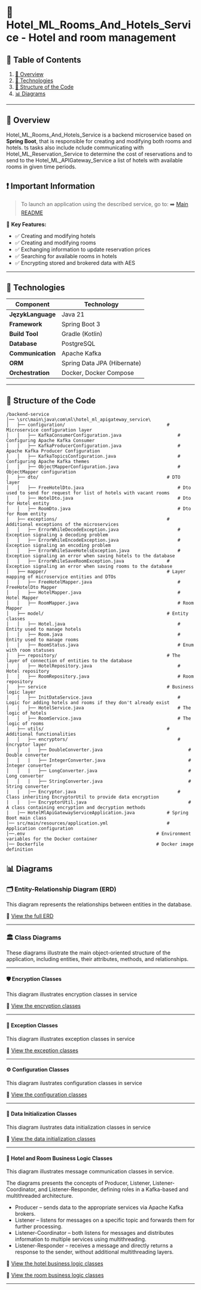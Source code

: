 # 🏨 Hotel_ML_Rooms_And_Hotels_Service - Hotel and room management

## 📖 Table of Contents
1. [📌 Overview](#-overview)
2. [🔧 Technologies](#-technologies)
3. [📂 Structure of the Code](#-structure-of-the-code)
4. [📊 Diagrams](#-diagrams)

---

## 📌 Overview
Hotel_ML_Rooms_And_Hotels_Service is a backend microservice based on **Spring Boot**, that is responsible for creating and modifying both rooms and hotels. ts tasks also include nclude communicating with Hotel_ML_Reservation_Service to determine the cost of reservations and to send to the Hotel_ML_APIGateway_Service a list of hotels with available rooms in given time periods.
## ❗ Important Information
> To launch an application using the described service, go to:
> ➡️ [Main README](https://github.com/NiczSpeed/HotelML?tab=readme-ov-file#%EF%B8%8F-how-to-run-the-entire-system)

📌 **Key Features:**
- ✅ Creating and modifying hotels
- ✅ Creating and modifying rooms
- ✅ Exchanging information to update reservation prices  
- ✅ Searching for available rooms in hotels 
- ✅ Encrypting stored and brokered data with AES
---

## 🔧 Technologies
| Component       | Technology |
|----------------|------------|
| **JęzykLanguage**  | Java 21 |
| **Framework**  | Spring Boot 3 |
| **Build Tool**  | Gradle (Kotlin) |
| **Database** | PostgreSQL |
| **Communication** | Apache Kafka |
| **ORM** | Spring Data JPA (Hibernate) |
| **Orchestration** | Docker, Docker Compose |

---

## 📂 Structure of the Code
```plaintext
/backend-service
│── \src\main\java\com\ml\hotel_ml_apigateway_service\
│   ├── configuration/                                      # Microservice configuration layer
│   │   ├── KafkaConsumerConfiguration.java                     # Configuring Apache Kafka Consumer
│   │   ├── KafkaProducerConfiguration.java                     # Apache Kafka Producer Configuration
│   │   ├── KafkaTopicsConfiguration.java                       # Configuring Apache Kafka themes
│   │   ├── ObjectMapperConfiguration.java                      # ObjectMapper configuration
│   ├── dto/                                                # DTO layer
│   │   ├── FreeHotelDto.java                                   # Dto used to send for request for list of hotels with vacant rooms
│   │   ├── HotelDto.java                                       # Dto for Hotel entity
│   │   ├── RoomDto.java                                        # Dto for Room entity
│   ├── exceptions/                                         # Additional exceptions of the microservices
│   │   ├── ErrorWhileDecodeException.java                      # Exception signaling a decoding problem
│   │   ├── ErrorWhileEncodeException.java                      # Exception signaling an encoding problem
│   │   ├── ErrorWhileSaveHotelsException.java                  # Exception signaling an error when saving hotels to the database
│   │   ├── ErrorWhileSaveRoomException.java                # Exception signaling an error when saving rooms to the database
│   ├── mapper/                                             # Layer mapping of microservice entities and DTOs
│   │   ├── FreeHotelMapper.java                                # FreeHotelDto Mapper
│   │   ├── HotelMapper.java                                    # Hotel Mapper
│   │   ├── RoomMapper.java                                     # Room Mapper
│   ├── model/                                              # Entity classes
│   │   ├── Hotel.java                                          # Entity used to manage hotels
│   │   ├── Room.java                                           # Entity used to manage rooms
│   │   ├── RoomStatus.java                                     # Enum with room statuses
│   ├── repository/                                         # The layer of connection of entities to the database
│   │   ├── HotelRepository.java                                # Hotel repository
│   │   ├── RoomRepository.java                                 # Room repository
│   ├── service                                             # Business logic layer
│   │   ├── InitDataService.java                                # Logic for adding hotels and rooms if they don't already exist
│   │   ├── HotelService.java                                   # The logic of hotels
│   │   ├── RoomService.java                                    # The logic of rooms
│   ├── utils/                                              # Additional functionalities 
│   │   ├── encryptors/                                         # Encryptor layer
│   │   |   ├── DoubleConverter.java                                # Double converter
│   │   |   ├── IntegerConverter.java                               # Integer converter
│   │   |   ├── LongConverter.java                                  # Long converter
│   │   |   ├── StringConverter.java                                # String converter
|   |   |── Encryptor.java                                      # Class inheriting EncryptorUtil to provide data encryption
|   |   |── EncryptorUtil.java                                      # A class containing encryption and decryption methods
|   |── HotelMlApiGatewayServiceApplication.java            # Spring Boot main class
│── src/main/resources/application.yml                      # Application configuration
│──.env                                                 # Environment variables for the Docker container
│── Dockerfile                                          # Docker image definition
```
## 📊 Diagrams

### 🗂️ Entity-Relationship Diagram (ERD)
This diagram represents the relationships between entities in the database.

🔗 [View the full ERD](docs/ERD/Hotel_ML_Rooms_And_Hotels_Service.svg)

---

### 🏛 Class Diagrams
These diagrams illustrate the main object-oriented structure of the application, including entities, their attributes, methods, and relationships.

---

#### 🛡️ Encryption Classes
This diagram illustrates encryption classes in service

🔗 [View the encryption classes](docs/Class/Hotel_ML_Rooms_And_Hotels_Service_Diagram_encryption.svg)

---

#### 🚨 Exception Classes
This diagram illustrates exception classes in service

🔗 [View the exception classes](docs/Class/Hotel_ML_Rooms_And_Hotels_Service_Diagram_Exceptions.svg)

---

#### ⚙️ Configuration Classes
This diagram ilustrates configuration classes in service

🔗 [View the configuration classes](docs/Class/Hotel_ML_Rooms_And_Hotels_Service_Diagram_Configuration.svg)

---

#### 🚀 Data Initialization Classes
This diagram ilustrates data initialization classes in service

🔗 [View the data initialization classes](docs/Class/Hotel_ML_Rooms_And_Hotels_Service_Diagram_Data_Initialization.svg)

---

#### 🏨 Hotel and Room Business Logic Classes
This diagram illustrates message communication classes in service.

The diagrams presents the concepts of Producer, Listener, Listener-Coordinator, and Listener-Responder, defining roles in a Kafka-based and multithreaded architecture.

* Producer – sends data to the appropriate services via Apache Kafka brokers.
* Listener – listens for messages on a specific topic and forwards them for further processing.
* Listener-Coordinator – both listens for messages and distributes information to multiple services using multithreading.
* Listener-Responder – receives a message and directly returns a response to the sender, without additional multithreading layers.

🔗 [View the hotel business logic classes](docs/Class/Hotel_ML_Rooms_And_Hotels_Service_Diagram_Business_Logic_Hotel.svg)

🔗 [View the room business logic classes](docs/Class/Hotel_ML_Rooms_And_Hotels_Service_Diagram_Business_Logic_Room.svg)

---
